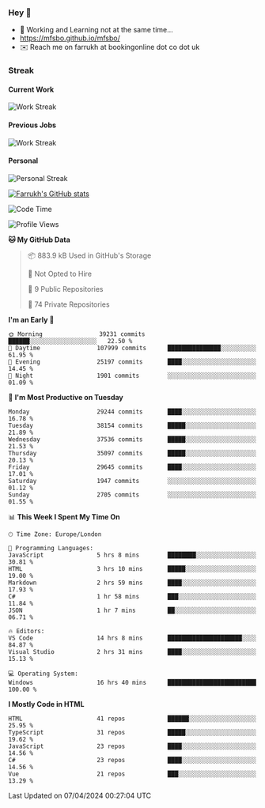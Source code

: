 ### Hey 👋

- 🏃 Working and Learning not at the same time...
- https://mfsbo.github.io/mfsbo/
- ✉️ Reach me on farrukh at bookingonline dot co dot uk

### Streak
#### Current Work
![Work Streak](https://streak-stats.demolab.com/?user=mfsbo)
#### Previous Jobs
![Work Streak](https://streak-stats.demolab.com/?user=farrukhcw)
#### Personal
![Personal Streak](https://streak-stats.demolab.com/?user=farrukhsubhani)

[![Farrukh's GitHub stats](https://github-readme-stats.vercel.app/api?username=mfsbo&hide=stars&count_private=true)](https://github.com/mfsbo/)

<!--START_SECTION:waka-->
![Code Time](http://img.shields.io/badge/Code%20Time-608%20hrs%2015%20mins-blue)

![Profile Views](http://img.shields.io/badge/Profile%20Views-7-blue)

**🐱 My GitHub Data** 

> 📦 883.9 kB Used in GitHub's Storage 
 > 
> 🚫 Not Opted to Hire
 > 
> 📜 9 Public Repositories 
 > 
> 🔑 74 Private Repositories 
 > 
**I'm an Early 🐤** 

```text
🌞 Morning                39231 commits       ██████░░░░░░░░░░░░░░░░░░░   22.50 % 
🌆 Daytime                107999 commits      ███████████████░░░░░░░░░░   61.95 % 
🌃 Evening                25197 commits       ████░░░░░░░░░░░░░░░░░░░░░   14.45 % 
🌙 Night                  1901 commits        ░░░░░░░░░░░░░░░░░░░░░░░░░   01.09 % 
```
📅 **I'm Most Productive on Tuesday** 

```text
Monday                   29244 commits       ████░░░░░░░░░░░░░░░░░░░░░   16.78 % 
Tuesday                  38154 commits       █████░░░░░░░░░░░░░░░░░░░░   21.89 % 
Wednesday                37536 commits       █████░░░░░░░░░░░░░░░░░░░░   21.53 % 
Thursday                 35097 commits       █████░░░░░░░░░░░░░░░░░░░░   20.13 % 
Friday                   29645 commits       ████░░░░░░░░░░░░░░░░░░░░░   17.01 % 
Saturday                 1947 commits        ░░░░░░░░░░░░░░░░░░░░░░░░░   01.12 % 
Sunday                   2705 commits        ░░░░░░░░░░░░░░░░░░░░░░░░░   01.55 % 
```


📊 **This Week I Spent My Time On** 

```text
🕑︎ Time Zone: Europe/London

💬 Programming Languages: 
JavaScript               5 hrs 8 mins        ████████░░░░░░░░░░░░░░░░░   30.81 % 
HTML                     3 hrs 10 mins       █████░░░░░░░░░░░░░░░░░░░░   19.00 % 
Markdown                 2 hrs 59 mins       ████░░░░░░░░░░░░░░░░░░░░░   17.93 % 
C#                       1 hr 58 mins        ███░░░░░░░░░░░░░░░░░░░░░░   11.84 % 
JSON                     1 hr 7 mins         ██░░░░░░░░░░░░░░░░░░░░░░░   06.71 % 

🔥 Editors: 
VS Code                  14 hrs 8 mins       █████████████████████░░░░   84.87 % 
Visual Studio            2 hrs 31 mins       ████░░░░░░░░░░░░░░░░░░░░░   15.13 % 

💻 Operating System: 
Windows                  16 hrs 40 mins      █████████████████████████   100.00 % 
```

**I Mostly Code in HTML** 

```text
HTML                     41 repos            ██████░░░░░░░░░░░░░░░░░░░   25.95 % 
TypeScript               31 repos            █████░░░░░░░░░░░░░░░░░░░░   19.62 % 
JavaScript               23 repos            ████░░░░░░░░░░░░░░░░░░░░░   14.56 % 
C#                       23 repos            ████░░░░░░░░░░░░░░░░░░░░░   14.56 % 
Vue                      21 repos            ███░░░░░░░░░░░░░░░░░░░░░░   13.29 % 
```




 Last Updated on 07/04/2024 00:27:04 UTC
<!--END_SECTION:waka-->
<!--
**mfsbo/mfsbo** is a ✨ _special_ ✨ repository because its `README.md` (this file) appears on your GitHub profile.

Here are some ideas to get you started:

- 🔭 I’m currently working on ...
- 🌱 I’m currently learning ...
- 👯 I’m looking to collaborate on ...
- 🤔 I’m looking for help with ...
- 💬 Ask me about ...
- 📫 How to reach me: ...
- 😄 Pronouns: ...
- ⚡ Fun fact: ...
-->
